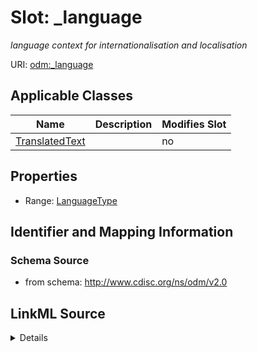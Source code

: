 # Slot: _language


_language context for internationalisation and localisation_



URI: [odm:_language](http://www.cdisc.org/ns/odm/v2.0/_language)



<!-- no inheritance hierarchy -->




## Applicable Classes

| Name | Description | Modifies Slot |
| --- | --- | --- |
[TranslatedText](TranslatedText.md) |  |  no  |







## Properties

* Range: [LanguageType](LanguageType.md)





## Identifier and Mapping Information







### Schema Source


* from schema: http://www.cdisc.org/ns/odm/v2.0




## LinkML Source

<details>
```yaml
name: _language
description: language context for internationalisation and localisation
from_schema: http://www.cdisc.org/ns/odm/v2.0
rank: 1000
alias: _language
domain_of:
- TranslatedText
range: _languageType

```
</details>